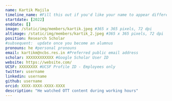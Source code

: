 ```yaml
---
name: Kartik Majila
timeline_name: #Fill this out if you'd like your name to appear differently on the Timeline.
startdate: [2022]
enddate: []
image: /static/img/members/kartik.jpeg #365 x 365 pixels, 72 dpi
altimage: /static/img/members/kartik_2.jpeg #365 x 365 pixels, 72 dpi
position: Research Scholar
#subsequent:  update once you become an alumnus
pronouns: he #personal pronouns
email: kartikm@ncbs.res.in #Preferred public email address
scholar: XXXXXXXXXXXX #Google Scholar User ID
website: https://website.com/
UCSF: XXXXXXXX #UCSF Profile ID - Employees only
twitter: username
linkedin: username
github: username
orcid: XXXX-XXXX-XXXX-XXXX
description: "He watched OTT content during working hours"
---
```

